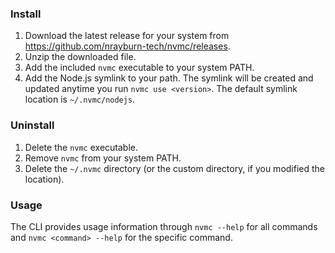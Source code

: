 ### Install

1. Download the latest release for your system from https://github.com/nrayburn-tech/nvmc/releases.
2. Unzip the downloaded file.
3. Add the included `nvmc` executable to your system PATH.
4. Add the Node.js symlink to your path. The symlink will be created and updated anytime you run `nvmc use <version>`.
   The default symlink location is `~/.nvmc/nodejs`.

### Uninstall

1. Delete the `nvmc` executable.
2. Remove `nvmc` from your system PATH.
3. Delete the `~/.nvmc` directory (or the custom directory, if you modified the location).

### Usage

The CLI provides usage information through `nvmc --help` for all commands and `nvmc <command> --help` for the specific
command.
